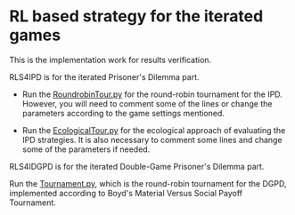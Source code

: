# RL based strategy for the iterated games

This is the implementation work for results verification.



RLS4IPD is for the iterated Prisoner's Dilemma part.

* Run the [RoundrobinTour.py](https://github.com/ExperimentVerification/RLStrategy/blob/master/RLS4IPD/RoundrobinTour.py) for the round-robin tournament for the IPD. However, you will need to comment some of the lines or change the parameters according to the game settings mentioned.

* Run the [EcologicalTour.py](https://github.com/ExperimentVerification/RLStrategy/blob/master/RLS4IPD/EcologicalTour.py) for the ecological approach of evaluating the IPD strategies. It is also necessary to comment some lines and change some of the parameters if needed. 




RLS4IDGPD is for the iterated Double-Game Prisoner's Dilemma part.

Run the [Tournament.py](https://github.com/ExperimentVerification/RLStrategy/blob/master/RLS4IDGPD/Tournament.py), which is the round-robin tournament for the DGPD, implemented according to Boyd's Material Versus Social Payoff Tournament. 
